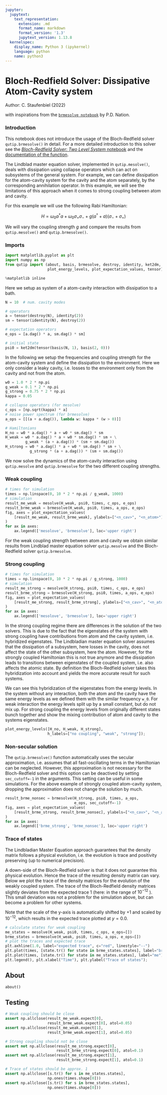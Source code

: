 ```yaml
---
jupyter:
  jupytext:
    text_representation:
      extension: .md
      format_name: markdown
      format_version: '1.3'
      jupytext_version: 1.13.8
  kernelspec:
    display_name: Python 3 (ipykernel)
    language: python
    name: python3
---
```


<!-- #region -->
# Bloch-Redfield Solver: Dissipative Atom-Cavity system

Author: C. Staufenbiel (2022)

with inspirations from the [`brmesolve notebook`](https://github.com/qutip/qutip-notebooks/blob/master/examples/brmesolve.ipynb) by P.D. Nation.

### Introduction

This notebook does not introduce the usage of the Bloch-Redfield solver `qutip.brmesolve()` in detail. For a more detailed introduction to this solver see the [*Bloch-Redfield Solver: Two Level System* notebook](007_brmesolve_tls.md) and the [documentation of the function](https://qutip.readthedocs.io/en/latest/guide/dynamics/dynamics-bloch-redfield.html).

The Lindblad master equation solver, implemented in `qutip.mesolve()`, deals with dissipation using collapse operators which can act on subsystems of the general system. For example, we can define dissipation for the atom-cavity system for the cavity and the atom separately, by the corresponding annihilation operator. In this example, we will see the limitations of this approach when it comes to strong coupling between atom and cavity.

For this example we will use the following Rabi Hamiltonian:

$$H =  \omega_0 a^\dagger a + \omega_0 \sigma_+ \sigma_- + g(a^\dagger + a)(\sigma_- + \sigma_+)$$

We will vary the coupling strength $g$ and compare the results from `qutip.mesolve()` and `qutip.brmesolve()`.


### Imports

<!-- #endregion -->

```python
import matplotlib.pyplot as plt
import numpy as np
from qutip import (about, basis, brmesolve, destroy, identity, ket2dm, mesolve,
                   plot_energy_levels, plot_expectation_values, tensor)

%matplotlib inline
```

<!-- #region -->


Here we setup as system of a atom-cavity interaction with dissipation to a bath.
<!-- #endregion -->

```python
N = 10  # num. cavity modes

# operators
a = tensor(destroy(N), identity(2))
sm = tensor(identity(N), destroy(2))

# expectation operators
e_ops = [a.dag() * a, sm.dag() * sm]

# initial state
psi0 = ket2dm(tensor(basis(N, 1), basis(2, 0)))
```

In the following we setup the frequencies and coupling strength for the atom-cavity system and define the dissipation to the environment. Here we only consider a leaky cavity, i.e. losses to the environment only from the cavity and not from the atom.

```python
w0 = 1.0 * 2 * np.pi
g_weak = 0.1 * 2 * np.pi
g_strong = 0.75 * 2 * np.pi
kappa = 0.05

# collapse operators (for mesolve)
c_ops = [np.sqrt(kappa) * a]
# noise power spectrum (for brmesolve)
a_ops = [[(a + a.dag()), lambda w: kappa * (w > 0)]]

# Hamiltonians
H_no = w0 * a.dag() * a + w0 * sm.dag() * sm
H_weak = w0 * a.dag() * a + w0 * sm.dag() * sm + \
         g_weak * (a + a.dag()) * (sm + sm.dag())
H_strong = w0 * a.dag() * a + w0 * sm.dag() * sm + \
           g_strong * (a + a.dag()) * (sm + sm.dag())
```

We now solve the dynamics of the atom-cavity interaction using `qutip.mesolve` and `qutip.brmesolve` for the two different coupling strengths.
### Weak coupling

```python
# times for simulation
times = np.linspace(0, 10 * 2 * np.pi / g_weak, 1000)
# simulation
result_me_weak = mesolve(H_weak, psi0, times, c_ops, e_ops)
result_brme_weak = brmesolve(H_weak, psi0, times, a_ops, e_ops)
fig, axes = plot_expectation_values(
    [result_me_weak, result_brme_weak], ylabels=["<n_cav>", "<n_atom>"]
)
for ax in axes:
    ax.legend(['mesolove', 'brmesolve'], loc='upper right')
```

For the weak coupling strength between atom and cavity we obtain similar results from Lindblad master equation solver `qutip.mesolve` and the Bloch-Redfield solver `qutip.brmesolve`.

### Strong coupling

```python
# times for simulation
times = np.linspace(0, 10 * 2 * np.pi / g_strong, 1000)
# simulation
result_me_strong = mesolve(H_strong, psi0, times, c_ops, e_ops)
result_brme_strong = brmesolve(H_strong, psi0, times, a_ops, e_ops)
fig, axes = plot_expectation_values(
    [result_me_strong, result_brme_strong], ylabels=["<n_cav>", "<n_atom>"]
)
for ax in axes:
    ax.legend(['mesolove', 'brmesolve'], loc='upper right')
```

In the strong coupling regime there are differences in the solution of the two solvers. This is due to the fact that the eigenstates of the system with strong coupling have contributions from atom and the cavity system, i.e. hybridized eigenstates. The Lindbladian master equation solver assumes that the dissipation of a subsystem, here losses in the cavity, does not affect the state of the other subsystem, here the atom. However, for the strongly coupled Hamiltonian this is not true anymore and the dissipation leads to transitions between eigenstates of the coupled system, i.e. also affects the atomic state. By definition the Bloch-Redfield solver takes this hybridization into account and yields the more accurate result for such systems.

We can see this hybridization of the eigenstates from the energy levels. In the system without any interaction, both the atom and the cavity have the same energy levels as we defined them with the similar frequency `w_0`.
For weak interaction the energy levels split up by a small constant, but do not mix up. For strong coupling the energy levels from originally different states bunch together and show the mixing contribution of atom and cavity to the systems eigenstates.

```python
plot_energy_levels([H_no, H_weak, H_strong],
                   h_labels=["no coupling", "weak", "strong"]);
```

### Non-secular solution
The `qutip.brmesolve()` function automatically uses the secular approximation, i.e. assumes that all fast-oscillating terms in the Hamiltonian can be neglected. However, this approximation is not necessary for the Bloch-Redfield solver and this option can be deactived by setting `sec_cutoff=-1` in the arguments. This setting can be useful in some simulations. For the above example of strongly coupled atom-cavity system, dropping the approximation does not change the solution by much.

```python
result_brme_nonsec = brmesolve(H_strong, psi0, times, a_ops,
                               e_ops, sec_cutoff=-1)
fig, axes = plot_expectation_values(
    [result_brme_strong, result_brme_nonsec], ylabels=["<n_cav>", "<n_atom>"]
)
for ax in axes:
    ax.legend(['brme_strong', 'brme_nonsec'], loc='upper right')
```

### Trace of states
The Lindbladian Master Equation approach guarantees that the density matrix follows a physical evolution, i.e. the evolution is trace and positivity preserving (up to numerical precision).

A down-side of the Bloch-Redfield solver is that it does not guarantee this physical evolution. Hence the trace of the resulting density matrix can vary. Below we plot the trace of the density matrices for the evolution of the weakly coupled system. The trace of the Bloch-Redfield density matrices slightly deviates from the expected trace $1$ (here: in the range of $10^{-12}$ ). This small deviation was not a problem for the simulation above, but can become a problem for other systems.

Note that the scale of the y-axis is automatically shifted by $+1$ and scaled by $10^{-12}$, which results in the expected trace plotted at $y = 0.0$.

```python
# calculate states for weak coupling
me_states = mesolve(H_weak, psi0, times, c_ops, e_ops=[])
brme_states = brmesolve(H_weak, psi0, times, a_ops, e_ops=[])
# plot the traces and expected trace
plt.axhline(1.0, label="expected trace", c="red", linestyle="--")
plt.plot(times, [state.tr() for state in brme_states.states], label="brme")
plt.plot(times, [state.tr() for state in me_states.states], label="me")
plt.legend(), plt.xlabel("Time"), plt.ylabel("Trace of states");
```

## About

```python
about()
```

## Testing

```python
# Weak coupling should be close
assert np.allclose(result_me_weak.expect[0],
                   result_brme_weak.expect[0], atol=0.05)
assert np.allclose(result_me_weak.expect[1],
                   result_brme_weak.expect[1], atol=0.05)

# Strong coupling should not be close
assert not np.allclose(result_me_strong.expect[0],
                       result_brme_strong.expect[0], atol=0.1)
assert not np.allclose(result_me_strong.expect[1],
                       result_brme_strong.expect[1], atol=0.1)

# Trace of states should be approx. 1
assert np.allclose([s.tr() for s in me_states.states],
                   np.ones(times.shape[0]))
assert np.allclose([s.tr() for s in brme_states.states],
                   np.ones(times.shape[0]))
```
